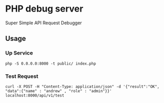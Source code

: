 PHP debug server
===============

Super Simple API Request Debugger

## Usage

### Up Service

```shell
php -S 0.0.0.0:8000 -t public/ index.php
```

### Test Request

```shell
curl -X POST -H "Content-Type: application/json" -d '{"result":"OK", "data":{"name" : "andrew" , "role" : "admin"}}' localhost:8000/api/v1/test
```

